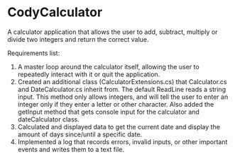 # CodyCalculator

A calculator application that allows the user to add, subtract, multiply or divide two integers and return the correct value.

Requirements list:

1. A master loop around the calculator itself, allowing the user to repeatedly interact with it or quit the application.
2. Created an additional class (CalculatorExtensions.cs) that Calculator.cs and DateCalculator.cs inherit from. The default ReadLine reads a string input. This method only allows integers, and will tell the user to enter an integer only if they enter a letter or other character. Also added the getInput method that gets console input for the calculator and dateCalculator class.
3. Calculated and displayed data to get the current date and display the amount of days since/until a specific date.
4. Implemented a log that records errors, invalid inputs, or other important events and writes them to a text file.
